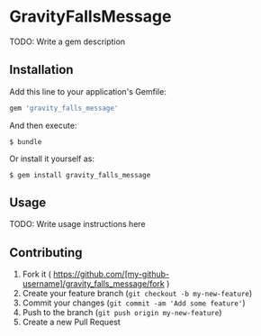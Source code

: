 # GravityFallsMessage

TODO: Write a gem description

## Installation

Add this line to your application's Gemfile:

```ruby
gem 'gravity_falls_message'
```

And then execute:

    $ bundle

Or install it yourself as:

    $ gem install gravity_falls_message

## Usage

TODO: Write usage instructions here

## Contributing

1. Fork it ( https://github.com/[my-github-username]/gravity_falls_message/fork )
2. Create your feature branch (`git checkout -b my-new-feature`)
3. Commit your changes (`git commit -am 'Add some feature'`)
4. Push to the branch (`git push origin my-new-feature`)
5. Create a new Pull Request
